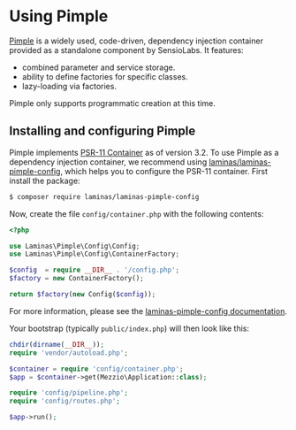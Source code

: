 # Using Pimple

[Pimple](http://pimple.sensiolabs.org/) is a widely used, code-driven,
dependency injection container provided as a standalone component by SensioLabs.
It features:

- combined parameter and service storage.
- ability to define factories for specific classes.
- lazy-loading via factories.

Pimple only supports programmatic creation at this time.

## Installing and configuring Pimple

Pimple implements [PSR-11 Container](https://github.com/php-fig/container)
as of version 3.2. To use Pimple as a dependency injection container, we
recommend using [laminas/laminas-pimple-config](https://github.com/laminas/laminas-pimple-config),
which helps you to configure the PSR-11 container. First install the package:

```bash
$ composer require laminas/laminas-pimple-config
```

Now, create the file `config/container.php` with the following contents:

```php
<?php

use Laminas\Pimple\Config\Config;
use Laminas\Pimple\Config\ContainerFactory;

$config  = require __DIR__ . '/config.php';
$factory = new ContainerFactory();

return $factory(new Config($config));
```

For more information, please see the
[laminas-pimple-config documentation](https://github.com/laminas/laminas-pimple-config/blob/master/README.md).

Your bootstrap (typically `public/index.php`) will then look like this:

```php
chdir(dirname(__DIR__));
require 'vendor/autoload.php';

$container = require 'config/container.php';
$app = $container->get(Mezzio\Application::class);

require 'config/pipeline.php';
require 'config/routes.php';

$app->run();
```
